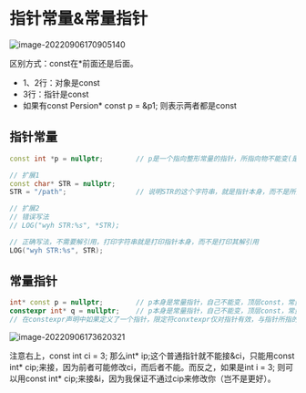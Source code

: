 # 指针常量&常量指针

![image-20220906170905140](https://hanbabang-1311741789.cos.ap-chengdu.myqcloud.com/Pics/image-20220906170905140.png)

区别方式：const在*前面还是后面。

- 1、2行：对象是const
- 3行：指针是const
- 如果有const Persion* const p = &p1; 则表示两者都是const

## 指针常量

```c++
const int *p = nullptr;        // p是一个指向整形常量的指针，所指向物不能变(是特指所指向物不能通过这个指针来改变)，底层const，指针常量

// 扩展1
const char* STR = nullptr;
STR = "/path";                 // 说明STR的这个字符串，就是指针本身，而不是所指向物

// 扩展2
// 错误写法
// LOG("wyh STR:%s", *STR);

// 正确写法，不需要解引用，打印字符串就是打印指针本身，而不是打印其解引用
LOG("wyh STR:%s", STR);
```

## 常量指针

```c++
int* const p = nullptr;        // p本身是常量指针，自己不能变，顶层const，常量指针;
constexpr int* q = nullptr;    // p本身是常量指针，自己不能变，顶层const，常量指针；
// 在constexpr声明中如果定义了一个指针，限定符conxtexpr仅对指针有效，与指针所指的对象无关。
```

![image-20220906173620321](https://hanbabang-1311741789.cos.ap-chengdu.myqcloud.com/Pics/image-20220906173620321.png)

注意右上，const int ci = 3; 那么int* ip;这个普通指针就不能接&ci，只能用const int* cip;来接，因为前者可能修改ci，而后者不能。而反之，如果是int i = 3; 则可以用const int* cip;来接&i，因为我保证不通过cip来修改你（岂不是更好）。

